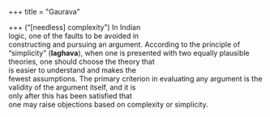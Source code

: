 +++
title = "Gaurava"

+++
(“[needless] complexity”) In Indian  
logic, one of the faults to be avoided in  
constructing and pursuing an argument. According to the principle of  
“simplicity” (**laghava**), when one is presented with two equally plausible theories, one should choose the theory that  
is easier to understand and makes the  
fewest assumptions. The primary criterion in evaluating any argument is the  
validity of the argument itself, and it is  
only after this has been satisfied that  
one may raise objections based on complexity or simplicity.